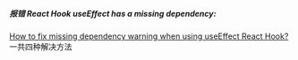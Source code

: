 ##### 报错 React Hook useEffect has a missing dependency:

[How to fix missing dependency warning when using useEffect React Hook?](https://stackoverflow.com/questions/55840294/how-to-fix-missing-dependency-warning-when-using-useeffect-react-hook) 一共四种解决方法


